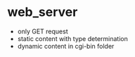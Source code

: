# web_server

* only GET request
* static content with type determination
* dynamic content in cgi-bin folder
